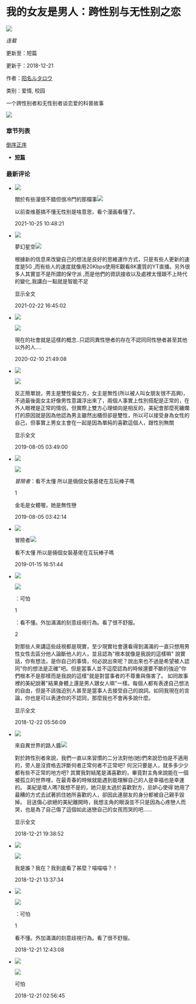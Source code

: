 # 我的女友是男人：跨性别与无性别之恋

![](//cf.mhgui.com/cpic/m/30453.jpg)

*连载*

更新至：短篇

更新于：2018-12-21

作者：[阳名ルタロウ](/author/12828/ "阳名ルタロウ")

类别：爱情, 校园

一个跨性别者和无性别者谈恋爱的科普故事

![](https://s3t3d2y8.afcdn.net/library/807314/948952946c12a962679eebb1cc13d89931023798.webp)

### 章节列表

[倒序](javascript:;)[正序](javascript:;)

*   [**短篇**](/comic/30453/408921.html)

### 最新评论

*   ![](//cf.mhgui.com/upload/202001/26/202001261001206102.jpg)

    關於有些漫很不錯但很冷門的那檔事![](https://cf.mhgui.com/images/mobile/sex_1.png)

    以前查维基搞不懂无性别是啥意思，看个漫画看懂了。

    2021-10-25 10:48:21
*   ![](//cf.mhgui.com/upload/202003/07/202003071910501859.jpg)

    夢幻星空![](https://cf.mhgui.com/images/mobile/sex_1.png)

    根據新的信息來改變自己的想法是良好的思維運作方式，只是有些人更新的速度是5G ,而有些人的速度就像用20Kbps使用IE觀看8K畫質的YT直播。另外很多人其實並不是所謂的保守派 ,而是他們的資訊接收以及處裡太慢跟不上時代的變化,我講白一點就是智能不足

    显示全文

    2021-02-22 16:45:02
*   ![](https://cf.mhgui.com/images/default.png)

    ![](https://cf.mhgui.com/images/mobile/sex_1.png)

    現在的社會就是這樣的概念..只認同異性戀者的存在不認同同性戀者甚至其他以外的人....

    2020-02-10 21:49:08
*   ![](https://cf.mhgui.com/images/default.png)

    ![](https://cf.mhgui.com/images/mobile/sex_1.png)

    反正簡單說，男主是雙性偏女方，女主是無性(所以被人叫女朋友很不高興)，不過最後面女主好像男性意識浮出來了，兩個人事實上性別搭配是正常的，在外人眼裡是正常的情侶，但實際上雙方心理傾向是相反的，美紀會那麼死纏爛打的原因就是因為他認為男主雖然出櫃但卻是雙性，所以可以接受身為女性的自己，但事實上男女主會在一起是因為單純的喜歡這個人，跟性別無關

    显示全文

    2019-08-05 03:49:00
*   ![](https://cf.mhgui.com/images/default.png)

    ![](https://cf.mhgui.com/images/mobile/sex_1.png)

    _冒險者_：看不太懂 所以是倆個女裝基佬在互玩棒子嗎

    1

    金毛是女體喔，她是無性戀

    2019-08-05 03:42:14
*   ![](//cf.mhgui.com/upload/202501/19/202501190945353631.jpg)

    冒險者![](https://cf.mhgui.com/images/mobile/sex_1.png)

    看不太懂 所以是倆個女裝基佬在互玩棒子嗎

    2019-01-15 16:51:44
*   ![](//cf.mhgui.com/upload/201903/09/201903091620519877.png)

    ![](https://cf.mhgui.com/images/mobile/sex_1.png)

    ：可怕

    1

    ：看不懂。外加滿滿的刻意歧視行為。看了很不舒服。

    2

    對那些人來講這些歧視都是現實，至少現實社會還看得到滿滿的一直只想用男性女性去區分他人論斷他人的人，並且認為"根本就像是我說的這樣嘛" 說實話，你有想法，是你自己的事情，何必說出來呢？說出來也不過是希望被人認同"你的想法是正確"吧。但是當事人並不這麼認為的時候還要不斷的強迫"你們根本不是那樣而是我說的這樣"就是對當事者的不尊重與傷害了。 如同故事裡的美紀說著"結果身體上還是男人跟女人嘛"一樣。每個人都有表達自己想法的自由，但是不該強迫別人甚至是當事人去接受自己的說詞。如同我現在的言論，你也是可以表達你的不認同，那麼我也不會再多說什麼。

    显示全文

    2018-12-22 05:56:09
*   ![](//cf.mhgui.com/upload/201812/22/201812222104086386.jpg)

    來自異世界的路人醬![](https://cf.mhgui.com/images/mobile/sex_1.png)

    對於跨性別者來說，我們一直以來習慣的二分法對他(她)們來說恐怕是不適用的，旁人是沒資格去評斷何者正常何者不正常吧? 何況只要是人，就多多少少都有些不正常的地方吧? 其實我對結尾是滿喜歡的，畢竟對主角來說能在一個被孤立的世界哩，在最青春的時候就能遇到能理解自己的人是幸福也是幸運的。 美紀是壞人嗎?我想不是的，她只是太過於喜歡對方，忌妒心使得˙她用了最糟的方式去試著抓住她所喜歡的人，卻因此連朋友的身分都被自己親手毀掉。 目送傷心欲絕的美紀離開時，我想主角的眼淚並不只是因為心疼戀人而哭，也是為了自己傷了這個如此迷戀自己的女孩而哭的吧......

    显示全文

    2018-12-21 19:38:52
*   ![](https://cf.mhgui.com/images/default.png)

    ![](https://cf.mhgui.com/images/mobile/sex_1.png)

    我是誰？我在？我到底看了甚麼？喵喵喵？！

    2018-12-21 13:37:34
*   ![](//cf.mhgui.com/upload/201906/01/201906011608555188.jpg)

    ![](https://cf.mhgui.com/images/mobile/sex_1.png)

    ：可怕

    1

    看不懂。外加滿滿的刻意歧視行為。看了很不舒服。

    2018-12-21 12:43:08
*   ![](https://cf.mhgui.com/images/default.png)

    ![](https://cf.mhgui.com/images/mobile/sex_1.png)

    可怕

    2018-12-21 02:56:45
